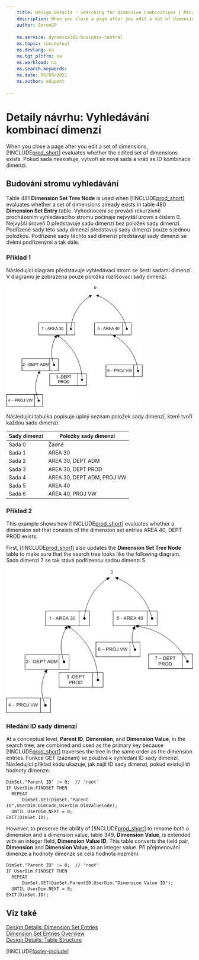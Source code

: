 ```yaml
---
    title: Design Details - Searching for Dimension Combinations | Microsoft Docs
    description: When you close a page after you edit a set of dimensions, Business Central evaluates whether the edited set of dimensions exists. If the set does not exist, a new set is created and the dimension combination ID is returned.
    author: SorenGP

    ms.service: dynamics365-business-central
    ms.topic: conceptual
    ms.devlang: na
    ms.tgt_pltfrm: na
    ms.workload: na
    ms.search.keywords:
    ms.date: 06/08/2021
    ms.author: edupont

---
```

# Detaily návrhu: Vyhledávání kombinací dimenzí
When you close a page after you edit a set of dimensions, [!INCLUDE[prod_short](includes/prod_short.md)] evaluates whether the edited set of dimensions exists. Pokud sada neexistuje, vytvoří se nová sada a vrátí se ID kombinace dimenzí.

## Budování stromu vyhledávání
Table 481 **Dimension Set Tree Node** is used when [!INCLUDE[prod_short](includes/prod_short.md)] evaluates whether a set of dimensions already exists in table 480 **Dimension Set Entry** table. Vyhodnocení se provádí rekurzivně procházením vyhledávacího stromu počínaje nejvyšší úrovní s číslem 0. Nejvyšší úroveň 0 představuje sadu dimenzí bez položek sady dimenzí. Podřízené sady této sady dimenzí představují sady dimenzí pouze s jednou položkou. Podřízené sady těchto sad dimenzí představují sady dimenzí se dvěmi podřízenými a tak dále.

### Příklad 1
Následující diagram představuje vyhledávací strom se šesti sadami dimenzí. V diagramu je zobrazena pouze položka rozlišovací sady dimenzí.

![Example of dimension tree structure.](media/nav2013_dimension_tree.png "Example of dimension tree structure")

Následující tabulka popisuje úplný seznam položek sady dimenzí, které tvoří každou sadu dimenzí.

| Sady dimenzí | Položky sady dimenzí |
|--------------------|---------------------------|  
| Sada 0 | Žádné |
| Sada 1 | AREA 30 |
| Sada 2 | AREA 30, DEPT ADM |
| Sada 3 | AREA 30, DEPT PROD |
| Sada 4 | AREA 30, DEPT ADM, PROJ VW |
| Sada 5 | AREA 40 |
| Sada 6 | AREA 40, PROJ VW |

### Příklad 2
This example shows how [!INCLUDE[prod_short](includes/prod_short.md)] evaluates whether a dimension set that consists of the dimension set entries AREA 40, DEPT PROD exists.

First, [!INCLUDE[prod_short](includes/prod_short.md)] also updates the **Dimension Set Tree Node** table to make sure that the search tree looks like the following diagram. Sada dimenzí 7 se tak stává podřízenou sadou dimenzí 5.

![Example of dimension tree structure in NAV 2013.](media/nav2013_dimension_tree_example2.png "Example of dimension tree structure in NAV 2013")

### Hledání ID sady dimenzí
At a conceptual level, **Parent ID**, **Dimension**, and **Dimension Value**, in the search tree, are combined and used as the primary key because [!INCLUDE[prod_short](includes/prod_short.md)] traverses the tree in the same order as the dimension entries. Funkce GET (záznam) se používá k vyhledání ID sady dimenzí. Následující příklad kódu ukazuje, jak najít ID sady dimenzí, pokud existují tři hodnoty dimenze.

```
DimSet."Parent ID" := 0;  // 'root'  
IF UserDim.FINDSET THEN  
  REPEAT  
      DimSet.GET(DimSet."Parent ID",UserDim.DimCode,UserDim.DimValueCode);  
  UNTIL UserDim.NEXT = 0;  
EXIT(DimSet.ID);  

```

However, to preserve the ability of [!INCLUDE[prod_short](includes/prod_short.md)] to rename both a dimension and a dimension value, table 349, **Dimension Value**, is extended with an integer field, **Dimension Value ID**. This table converts the field pair, **Dimension** and **Dimension Value**, to an integer value. Při přejmenování dimenze a hodnoty dimenze se celá hodnota nezmění.

```
DimSet."Parent ID" := 0;  // 'root'  
IF UserDim.FINDSET THEN  
  REPEAT  
      DimSet.GET(DimSet.ParentID,UserDim."Dimension Value ID");  
  UNTIL UserDim.NEXT = 0;  
EXIT(DimSet.ID);  

```

## Viz také

[Design Details: Dimension Set Entries](design-details-dimension-set-entries.md)   
[Dimension Set Entries Overview](design-details-dimension-set-entries-overview.md)   
[Design Details: Table Structure](design-details-table-structure.md)



[!INCLUDE[footer-include](includes/footer-banner.md)]
